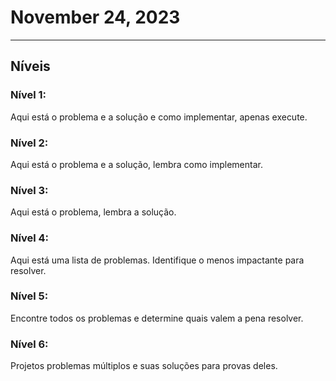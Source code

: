 # November 24, 2023

---

## Níveis

### Nível 1: 
Aqui está o problema e a solução e como implementar, apenas execute.

### Nível 2: 
Aqui está o problema e a solução, lembra como implementar.

### Nível 3: 
Aqui está o problema, lembra a solução.

### Nível 4: 
Aqui está uma lista de problemas. Identifique o menos impactante para resolver.

### Nível 5: 
Encontre todos os problemas e determine quais valem a pena resolver.

### Nível 6: 
Projetos problemas múltiplos e suas soluções para provas deles.